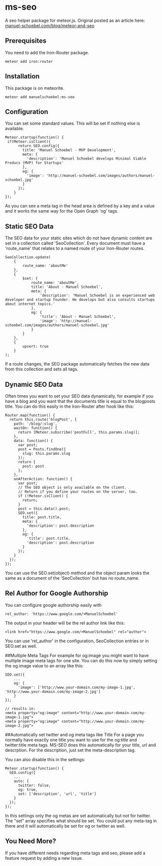 ms-seo
======

A seo helper package for meteor.js. Original posted as an article here: [manuel-schoebel.com/blog/meteor-and-seo](http://www.manuel-schoebel.com/blog/meteor-and-seo "Meteor.js and SEO")

Prerequisites
----
You need to add the Iron-Router package.

    meteor add iron:router


Installation
----
This package is on meteorite.

    meteor add manuelschoebel:ms-seo

Configuration
----
You can set some standard values. This will be set if nothing else is available.

    Meteor.startup(function() {
     if(Meteor.isClient){
          return SEO.config({
            title: 'Manuel Schoebel - MVP Development',
            meta: {
              'description': 'Manuel Schoebel develops Minimal Viable Producs (MVP) for Startups'
            },
            og: {
              'image': 'http://manuel-schoebel.com/images/authors/manuel-schoebel.jpg' 
            }
          });
        }
    });
    
As you can see a meta tag in the head area is defined by a key and a value and it works the same way for the Open Graph 'og' tags.

Static SEO Data
----
The SEO data for your static sites which do not have dynamic content are set in a collection called 'SeoCollection'. Every document must have a 'route_name' that relates to a named route of your Iron-Router routes.

    SeoCollection.update(
        {
            route_name: 'aboutMe'
        },
        {
            $set: {
                route_name: 'aboutMe',
                title: 'About - Manuel Schoebel',
                meta: {
                    'description': 'Manuel Schoebel is an experienced web developer and startup founder. He develops but also consults startups about internet topics.'
                },
                og: {
                    'title': 'About - Manuel Schoebel',
                    'image': 'http://manuel-schoebel.com/images/authors/manuel-schoebel.jpg'
                }
            }
        },
        {
            upsert: true
        }
    );

If a route changes, the SEO package automatically fetches the new data from this collection and sets all tags.

Dynamic SEO Data
----
Often times you want to set your SEO data dynamically, for example if you have a blog and you want that the documents title is equal to the blogposts title. You can do this easily in the Iron-Router after hook like this:

    Router.map(function() {
      return this.route('blogPost', {
        path: '/blog/:slug',
        waitOn: function() {
          return [Meteor.subscribe('postFull', this.params.slug)];
        },
        data: function() {
          var post;
          post = Posts.findOne({
            slug: this.params.slug
          });
          return {
            post: post
          };
        },
        onAfterAction: function() {
          var post;
          // The SEO object is only available on the client.
          // Return if you define your routes on the server, too.
          if (!Meteor.isClient) {
            return;
          }
          post = this.data().post;
          SEO.set({
            title: post.title,
            meta: {
              'description': post.description
            },
            og: {
              'title': post.title,
              'description': post.description
            }
          });
        }
      });
    });

You can use the SEO.set(object) method and the object param looks the same as a document of the 'SeoCollection' but has no route_name.

Rel Author for Google Authorship
----
You can configure google authorship easily with

    rel_author: 'https://www.google.com/+ManuelSchoebel'

The output in your header will be the rel author link like this:

    <link href="https://www.google.com/+ManuelSchoebel" rel="author">

You can use 'rel_author' in the configuration, SeoCollection entries or in SEO.set as well.

##Multiple Meta Tags
For example for og:image you might want to have multiple image meta tags for one site. You can do this now by simply setting the og.image value to an array like this:

    SEO.set({
        ...
        og: {
          'image': ['http://www.your-domain.com/my-image-1.jpg', 'http://www.your-domain.com/my-image-2.jpg']
        }
    });

    // results in:
    <meta property="og:image" content="http://www.your-domain.com/my-image-1.jpg">
    <meta property="og:image" content="http://www.your-domain.com/my-image-2.jpg">

##Automatically set twitter and og meta tags like Title
For a page you normally have exactly one title you want to use for the og:title and twitter:title meta tags. MS-SEO does this automatically for your title, url and descrption. For the description, just set the meta-description tag.

You can also disable this in the settings:

    Meteor.startup(function() {
      SEO.config({
        ...
        auto: {
          twitter: false,
          og: true,
          set: ['description', 'url', 'title']
        }
      });
    });

In this settings only the og metas are set automatically but not for twitter. The "set" array specifies what should be set. You could put any meta-tag in there and it will automatically be set for og or twitter as well.

You Need More?
----
If you have different needs regarding meta tags and seo, please add a feature request by adding a new Issue.
